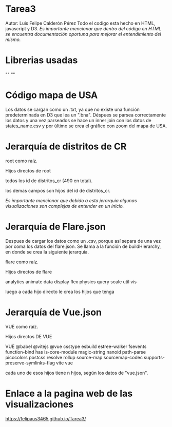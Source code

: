 # Tarea3
Autor: Luis Felipe Calderón Pérez
Todo el codigo esta hecho en HTML, javascript y D3.
*Es importante mencionar que dentro del código en HTML se encuentra documentación oportuna para mejorar el entendimiento del mismo.*
# Librerias usadas

"<script src="https://d3js.org/d3.v7.min.js"></script>"
"<script src="https://d3js.org/d3-fetch.v1.min.js"></script>"

# Código mapa de USA

Los datos se cargan como un .txt, ya que no existe una función predeterminada en D3 que lea un ".bna". Déspues se parsea correctamente los datos y una vez parseados se hace un inner join con los datos de states_name.csv y por último se crea el gráfico con zoom del mapa de USA.

# Jerarquía de distritos de CR

root como raíz.

Hijos directos de root

todos los id de distritos_cr (490 en total).

los demas campos son hijos del id de distritos_cr.

*Es importante mencionar que debido a esta jerarquia algunas visualizaciones son complejas de entender en un inicio.*

# Jerarquía de Flare.json
 Despues de cargar los datos como un .csv, porque así separa de una vez por coma los datos del flare.json. Se llama a la
 función de buildHierarchy, en donde se crea la siguiente jerarquía.

flare como raíz.

Hijos directos de flare

analytics
animate
data
display
flex
physics
query
scale
util
vis

luego a cada hijo directo le crea los hijos que tenga

# Jerarquía de Vue.json

VUE como raíz.

Hijos directos DE VUE

VUE
@babel
@vitejs
@vue
csstype
esbuild
estree-walker
fsevents
function-bind
has
is-core-module
magic-string
nanoid
path-parse
picocolors
postcss
resolve
rollup
source-map
sourcemap-codec
supports-preserve-symlinks-flag
vite
vue

cada uno de esos hijos tiene n hijos, según los datos de "vue.json".

# Enlace a la pagina web de las visualizaciones
https://felipaus3465.github.io/Tarea3/
